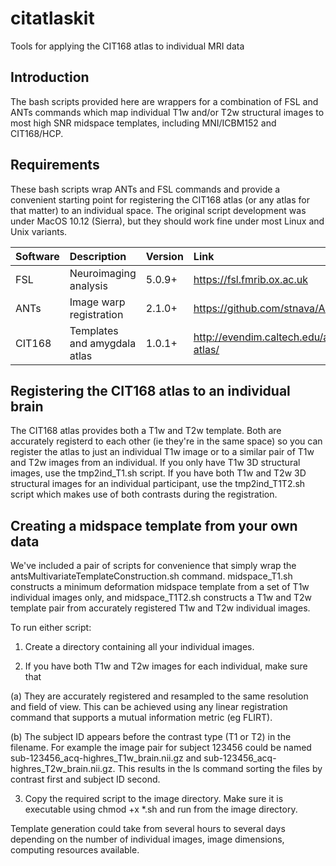 # citatlaskit
Tools for applying the CIT168 atlas to individual MRI data

## Introduction
The bash scripts provided here are wrappers for a combination of FSL and ANTs commands which map individual T1w and/or T2w structural images to most high SNR midspace templates, including MNI/ICBM152 and CIT168/HCP.

## Requirements
These bash scripts wrap ANTs and FSL commands and provide a convenient starting point for registering the CIT168 atlas (or any atlas for that matter) to an individual space. The original script development was under MacOS 10.12 (Sierra), but they should work fine under most Linux and Unix variants.

| Software | Description | Version | Link |
| :------- | :---------- | :------ | :--- |
| FSL      | Neuroimaging analysis | 5.0.9+ | https://fsl.fmrib.ox.ac.uk |
| ANTs     | Image warp registration | 2.1.0+ | https://github.com/stnava/ANTs |
| CIT168   | Templates and amygdala atlas | 1.0.1+ | http://evendim.caltech.edu/amygdala-atlas/ |

## Registering the CIT168 atlas to an individual brain
The CIT168 atlas provides both a T1w and T2w template. Both are accurately registerd to each other (ie they're in the same space) so you can register the atlas to just an individual T1w image or to a similar pair of T1w and T2w images from an individual. If you only have T1w 3D structural images, use the tmp2ind_T1.sh script. If you have both T1w and T2w 3D structural images for an individual participant, use the tmp2ind_T1T2.sh script which makes use of both contrasts during the registration.

## Creating a midspace template from your own data
We've included a pair of scripts for convenience that simply wrap the antsMultivariateTemplateConstruction.sh command. midspace_T1.sh constructs a minimum deformation midspace template from a set of T1w individual images only, and midspace_T1T2.sh constructs a T1w and T2w template pair from accurately registered T1w and T2w individual images.

To run either script:

1. Create a directory containing all your individual images.

2. If you have both T1w and T2w images for each individual, make sure that

  (a) They are accurately registered and resampled to the same resolution and field of view. This can be achieved using any linear registration command that supports a mutual information metric (eg FLIRT).

  (b) The subject ID appears before the contrast type (T1 or T2) in the filename. For example the image pair for subject 123456 could be named sub-123456_acq-highres_T1w_brain.nii.gz and sub-123456_acq-highres_T2w_brain.nii.gz. This results in the ls command sorting the files by contrast first and subject ID second.

3. Copy the required script to the image directory. Make sure it is executable using chmod +x *.sh and run from the image directory.

Template generation could take from several hours to several days depending on the number of individual images, image dimensions, computing resources available.
